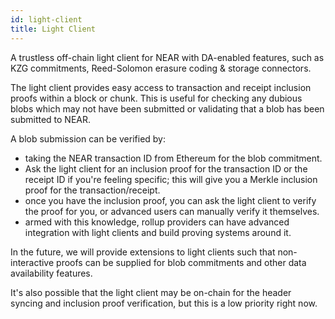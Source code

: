 ```yaml
---
id: light-client
title: Light Client
---
```


A trustless off-chain light client for NEAR with DA-enabled features, such as KZG commitments, Reed-Solomon erasure coding & storage connectors.

The light client provides easy access to transaction and receipt inclusion proofs within a block or chunk.
This is useful for checking any dubious blobs which may not have been submitted or validating that a blob has been submitted to NEAR.

A blob submission can be verified by:

- taking the NEAR transaction ID from Ethereum for the blob commitment.
- Ask the light client for an inclusion proof for the transaction ID or the receipt ID if you're feeling specific; this will give you a Merkle inclusion proof for the transaction/receipt.
- once you have the inclusion proof, you can ask the light client to verify the proof for you, or advanced users can manually verify it themselves.
- armed with this knowledge, rollup providers can have advanced integration with light clients and build proving systems around it.

In the future, we will provide extensions to light clients such that non-interactive proofs can be supplied for blob commitments and other data availability features.

It's also possible that the light client may be on-chain for the header syncing and inclusion proof verification, but this is a low priority right now.
